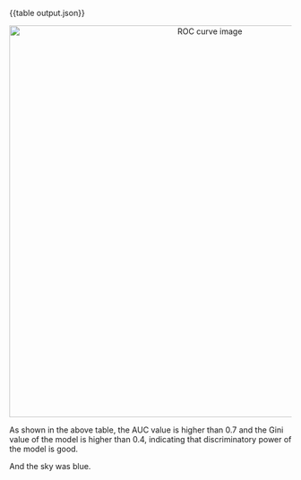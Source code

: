 {{table output.json}}

<center>
    <p><img src="../03_testing/03_ROC_curve/docs/ROC_curve.png" alt="ROC curve image" width="700" crossorigin="anonymous"></p>
    </center>

As shown in the above table, the AUC value is higher than 0.7 and the Gini value of the model is higher than 0.4, indicating that discriminatory power of the model is good. 

And the sky was blue.
